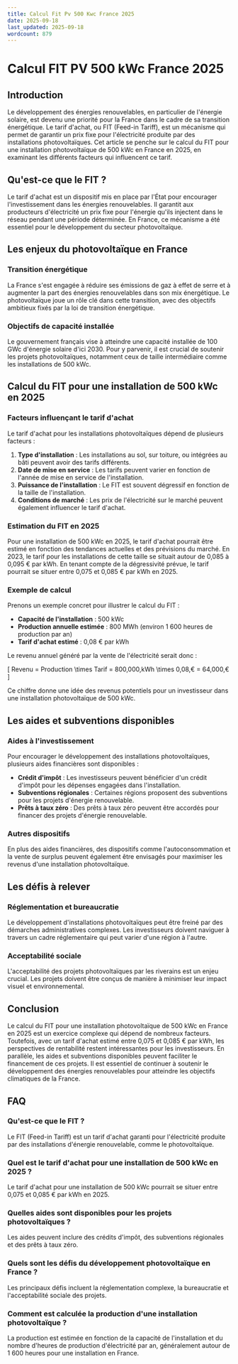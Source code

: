 ```yaml
---
title: Calcul Fit Pv 500 Kwc France 2025
date: 2025-09-18
last_updated: 2025-09-18
wordcount: 879
---
```


# Calcul FIT PV 500 kWc France 2025

## Introduction

Le développement des énergies renouvelables, en particulier de l'énergie solaire, est devenu une priorité pour la France dans le cadre de sa transition énergétique. Le tarif d'achat, ou FIT (Feed-in Tariff), est un mécanisme qui permet de garantir un prix fixe pour l'électricité produite par des installations photovoltaïques. Cet article se penche sur le calcul du FIT pour une installation photovoltaïque de 500 kWc en France en 2025, en examinant les différents facteurs qui influencent ce tarif.

## Qu'est-ce que le FIT ?

Le tarif d'achat est un dispositif mis en place par l'État pour encourager l'investissement dans les énergies renouvelables. Il garantit aux producteurs d'électricité un prix fixe pour l'énergie qu'ils injectent dans le réseau pendant une période déterminée. En France, ce mécanisme a été essentiel pour le développement du secteur photovoltaïque.

## Les enjeux du photovoltaïque en France

### Transition énergétique

La France s'est engagée à réduire ses émissions de gaz à effet de serre et à augmenter la part des énergies renouvelables dans son mix énergétique. Le photovoltaïque joue un rôle clé dans cette transition, avec des objectifs ambitieux fixés par la loi de transition énergétique.

### Objectifs de capacité installée

Le gouvernement français vise à atteindre une capacité installée de 100 GWc d'énergie solaire d'ici 2030. Pour y parvenir, il est crucial de soutenir les projets photovoltaïques, notamment ceux de taille intermédiaire comme les installations de 500 kWc.

## Calcul du FIT pour une installation de 500 kWc en 2025

### Facteurs influençant le tarif d'achat

Le tarif d'achat pour les installations photovoltaïques dépend de plusieurs facteurs :

1. **Type d'installation** : Les installations au sol, sur toiture, ou intégrées au bâti peuvent avoir des tarifs différents.
2. **Date de mise en service** : Les tarifs peuvent varier en fonction de l'année de mise en service de l'installation.
3. **Puissance de l'installation** : Le FIT est souvent dégressif en fonction de la taille de l'installation.
4. **Conditions de marché** : Les prix de l'électricité sur le marché peuvent également influencer le tarif d'achat.

### Estimation du FIT en 2025

Pour une installation de 500 kWc en 2025, le tarif d'achat pourrait être estimé en fonction des tendances actuelles et des prévisions du marché. En 2023, le tarif pour les installations de cette taille se situait autour de 0,085 à 0,095 € par kWh. En tenant compte de la dégressivité prévue, le tarif pourrait se situer entre 0,075 et 0,085 € par kWh en 2025.

### Exemple de calcul

Prenons un exemple concret pour illustrer le calcul du FIT :

- **Capacité de l'installation** : 500 kWc
- **Production annuelle estimée** : 800 MWh (environ 1 600 heures de production par an)
- **Tarif d'achat estimé** : 0,08 € par kWh

Le revenu annuel généré par la vente de l'électricité serait donc :

\[
Revenu = Production \times Tarif = 800\,000\,kWh \times 0,08\,€ = 64\,000\,€
\]

Ce chiffre donne une idée des revenus potentiels pour un investisseur dans une installation photovoltaïque de 500 kWc.

## Les aides et subventions disponibles

### Aides à l'investissement

Pour encourager le développement des installations photovoltaïques, plusieurs aides financières sont disponibles :

- **Crédit d'impôt** : Les investisseurs peuvent bénéficier d'un crédit d'impôt pour les dépenses engagées dans l'installation.
- **Subventions régionales** : Certaines régions proposent des subventions pour les projets d'énergie renouvelable.
- **Prêts à taux zéro** : Des prêts à taux zéro peuvent être accordés pour financer des projets d'énergie renouvelable.

### Autres dispositifs

En plus des aides financières, des dispositifs comme l'autoconsommation et la vente de surplus peuvent également être envisagés pour maximiser les revenus d'une installation photovoltaïque.

## Les défis à relever

### Réglementation et bureaucratie

Le développement d'installations photovoltaïques peut être freiné par des démarches administratives complexes. Les investisseurs doivent naviguer à travers un cadre réglementaire qui peut varier d'une région à l'autre.

### Acceptabilité sociale

L'acceptabilité des projets photovoltaïques par les riverains est un enjeu crucial. Les projets doivent être conçus de manière à minimiser leur impact visuel et environnemental.

## Conclusion

Le calcul du FIT pour une installation photovoltaïque de 500 kWc en France en 2025 est un exercice complexe qui dépend de nombreux facteurs. Toutefois, avec un tarif d'achat estimé entre 0,075 et 0,085 € par kWh, les perspectives de rentabilité restent intéressantes pour les investisseurs. En parallèle, les aides et subventions disponibles peuvent faciliter le financement de ces projets. Il est essentiel de continuer à soutenir le développement des énergies renouvelables pour atteindre les objectifs climatiques de la France.

## FAQ

### Qu'est-ce que le FIT ?

Le FIT (Feed-in Tariff) est un tarif d'achat garanti pour l'électricité produite par des installations d'énergie renouvelable, comme le photovoltaïque.

### Quel est le tarif d'achat pour une installation de 500 kWc en 2025 ?

Le tarif d'achat pour une installation de 500 kWc pourrait se situer entre 0,075 et 0,085 € par kWh en 2025.

### Quelles aides sont disponibles pour les projets photovoltaïques ?

Les aides peuvent inclure des crédits d'impôt, des subventions régionales et des prêts à taux zéro.

### Quels sont les défis du développement photovoltaïque en France ?

Les principaux défis incluent la réglementation complexe, la bureaucratie et l'acceptabilité sociale des projets.

### Comment est calculée la production d'une installation photovoltaïque ?

La production est estimée en fonction de la capacité de l'installation et du nombre d'heures de production d'électricité par an, généralement autour de 1 600 heures pour une installation en France.